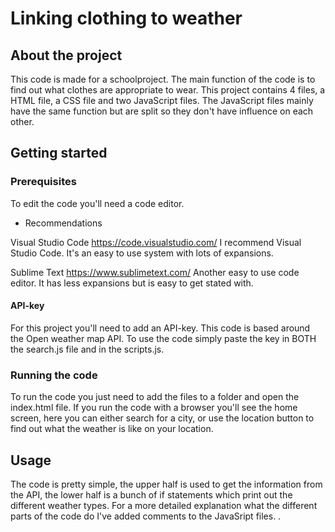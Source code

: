 # Linking clothing to weather

## About the project
This code is made for a schoolproject. The main function of the code is to find out what clothes are appropriate to wear.
This project contains 4 files, a HTML file, a CSS file and two JavaScript files. 
The JavaScript files mainly have the same function but are split so they don't have influence on each other.


## Getting started


### Prerequisites
To edit the code you'll need a code editor. 

- Recommendations

Visual Studio Code https://code.visualstudio.com/ 
  I recommend Visual Studio Code. It's an easy to use system with lots of expansions.
  
Sublime Text https://www.sublimetext.com/
  Another easy to use code editor. It has less expansions but is easy to get stated with.

#### API-key
For this project you'll need to add an API-key. This code is based around the Open weather map API.
To use the code simply paste the key in BOTH the search.js file and in the scripts.js.

### Running the code

To run the code you just need to add the files to a folder and open the index.html file.
If you run the code with a browser you'll see the home screen, here you can either search for a city, or use the location button to find out what the weather is like on your location. 

## Usage

The code is pretty simple, the upper half is used to get the information from the API, the lower half is a bunch of if statements which print out the different weather types.
For a more detailed explanation what the different parts of the code do I've added comments to the JavaSript files. . 
